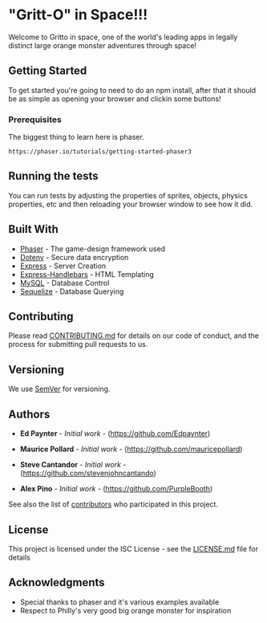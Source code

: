 # "Gritt-O" in Space!!!

Welcome to Gritto in space, one of the world's leading apps in legally distinct large orange monster adventures through space!

## Getting Started

To get started you're going to need to do an npm install, after that it should be as simple as opening your browser and clickin some buttons!

### Prerequisites

The biggest thing to learn here is phaser. 


```https://phaser.io/tutorials/getting-started-phaser3```



## Running the tests

You can run tests by adjusting the properties of sprites, objects, physics properties, etc and then reloading your browser window to see how it did. 


## Built With

* [Phaser](https://www.npmjs.com/package/phaser) - The game-design framework used
* [Dotenv](https://www.npmjs.com/package/dotenv) - Secure data encryption
* [Express](https://www.npmjs.com/package/express) - Server Creation
* [Express-Handlebars](https://www.npmjs.com/package/express-handlebars) - HTML Templating
* [MySQL](https://www.npmjs.com/package/mysql) - Database Control
* [Sequelize](https://www.npmjs.com/package/sequelize) - Database Querying


## Contributing

Please read [CONTRIBUTING.md](https://github.com/standard/standard/blob/master/CONTRIBUTING.md) for details on our code of conduct, and the process for submitting pull requests to us.

## Versioning

We use [SemVer](http://semver.org/) for versioning. 

## Authors

* **Ed Paynter** - *Initial work* - (https://github.com/Edpaynter)

* **Maurice Pollard** - *Initial work* - (https://github.com/mauricepollard)

* **Steve Cantandor** - *Initial work* - (https://github.com/stevenjohncantando)

* **Alex Pino** - *Initial work* - (https://github.com/PurpleBooth)

See also the list of [contributors](https://github.com/Edpaynter/groupProject2/graphs/contributors) who participated in this project.

## License

This project is licensed under the ISC License - see the [LICENSE.md](https://opensource.org/licenses/ISC) file for details

## Acknowledgments

* Special thanks to phaser and it's various examples available
* Respect to Philly's very good big orange monster for inspiration